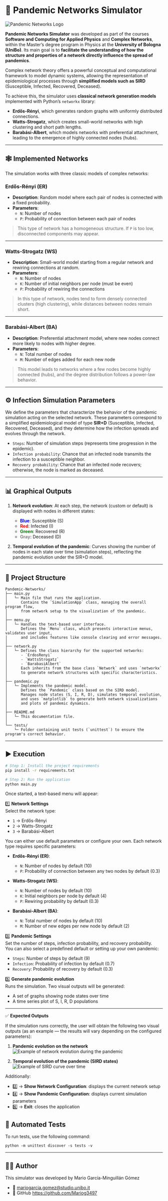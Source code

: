 # 🦠 Pandemic Networks Simulator

![Pandemic Networks Logo](./images/Logo.png)

**Pandemic Networks Simulator** was developed as part of the courses **Software and Computing for Applied Physics** and **Complex Networks**, within the Master’s degree program in Physics at the **University of Bologna (UniBo)**. Its main goal is to **facilitate the understanding of how the structure and properties of a network directly influence the spread of pandemics**.

Complex network theory offers a powerful conceptual and computational framework to model dynamic systems, allowing the representation of epidemiological processes through **simplified models such as SIRD** (Susceptible, Infected, Recovered, Deceased).

To achieve this, the simulator uses **classical network generation models** implemented with Python’s `networkx` library:
- **Erdős-Rényi**, which generates random graphs with uniformly distributed connections.
- **Watts-Strogatz**, which creates small-world networks with high clustering and short path lengths.
- **Barabási-Albert**, which models networks with preferential attachment, leading to the emergence of highly connected nodes (hubs).

---

## 🕸️ Implemented Networks

The simulation works with three classic models of complex networks:

### Erdős-Rényi (ER)

- **Description**: Random model where each pair of nodes is connected with a fixed probability.
- **Parameters**:
  - `N`: Number of nodes  
  - `P`: Probability of connection between each pair of nodes

> This type of network has a homogeneous structure. If `P` is too low, disconnected components may appear.

---

### Watts-Strogatz (WS)

- **Description**: Small-world model starting from a regular network and rewiring connections at random.
- **Parameters**:
  - `N`: Number of nodes  
  - `K`: Number of initial neighbors per node (must be even)  
  - `P`: Probability of rewiring the connections

> In this type of network, nodes tend to form densely connected clusters (high clustering), while distances between nodes remain short.

---

### Barabási-Albert (BA)

- **Description**: Preferential attachment model, where new nodes connect more likely to nodes with higher degree.
- **Parameters**:
  - `N`: Total number of nodes  
  - `M`: Number of edges added for each new node

> This model leads to networks where a few nodes become highly connected (hubs), and the degree distribution follows a power-law behavior.

---

## ⚙️ Infection Simulation Parameters

We define the parameters that characterize the behavior of the pandemic simulation acting on the selected network. These parameters correspond to a simplified epidemiological model of type **SIR+D** (Susceptible, Infected, Recovered, Deceased), and they determine how the infection spreads and evolves through the network.

- `Steps`: Number of simulation steps (represents time progression in the epidemic).
- `Infection probability`: Chance that an infected node transmits the infection to a susceptible neighbor.
- `Recovery probability`: Chance that an infected node recovers; otherwise, the node is marked as deceased.

---

## 📊 Graphical Outputs

1. **Network evolution**: At each step, the network (custom or default) is displayed with nodes in different states:  
   - <span style="color:blue;"><strong>Blue</strong></span>: Susceptible (S)  
   - <span style="color:red;"><strong>Red</strong></span>: Infected (I)  
   - <span style="color:green;"><strong>Green</strong></span>: Recovered (R)  
   - <span style="color:gray;"><strong>Gray</strong></span>: Deceased (D)

2. **Temporal evolution of the pandemic**: Curves showing the number of nodes in each state over time (simulation steps), reflecting the pandemic evolution under the SIR+D model.

---

## 📁 Project Structure

```
Pandemic-Networks/
├── main.py
│   └─ Main file that runs the application.
│      Contains the `SimulationApp` class, managing the overall program flow,
│      from network setup to the visualization of the pandemic.
│
├── menu.py
│   └─ Handles the text-based user interface.
│      Defines the `Menu` class, which presents interactive menus, validates user input,
│      and includes features like console clearing and error messages.
│
├── network.py
│   └─ Defines the class hierarchy for the supported networks:
│      - `ErdosRenyi`
│      - `WattsStrogatz`
│      - `BarabasiAlbert`
│      Each inherits from the base class `Network` and uses `networkx`
│      to generate network structures with specific characteristics.
│
├── pandemic.py
│   └─ Implements the pandemic model.
│      Defines the `Pandemic` class based on the SIRD model.
│      Manages node states (S, I, R, D), simulates temporal evolution,
│      and uses `matplotlib` to generate both network visualizations
│      and plots of pandemic dynamics.
│
├── README.md
│   └─ This documentation file.
│
└── tests/
    └─ Folder containing unit tests (`unittest`) to ensure the program's correct behavior.
```

---

## ▶️ Execution

```bash
# Step 1: Install the project requirements
pip install -r requirements.txt

# Step 2: Run the application
python main.py
```

Once started, a text-based menu will appear:

1️⃣ **Network Settings**  
Select the network type:
- `1` → Erdős-Rényi  
- `2` → Watts-Strogatz  
- `3` → Barabási-Albert  

You can either use default parameters or configure your own.
Each network type requires specific parameters:

- **Erdős-Rényi (ER)**:
  - `N`: Number of nodes by default (10)
  - `P`: Probability of connection between any two nodes by default (0.3)

- **Watts-Strogatz (WS)**:
  - `N`: Number of nodes by default (10)
  - `K`: Initial neighbors per node by default (4)
  - `P`: Rewiring probability by default (0.3)

- **Barabási-Albert (BA)**:
  - `N`: Total number of nodes by default (10)  
  - `M`: Number of new edges per new node by default (2)

3️⃣ **Pandemic Settings**  
Set the number of steps, infection probability, and recovery probability.  
You can also select a predefined default or setting up your own pandemic:
  - `Steps`: Number of steps by default (9)
  - `Infection`: Probability of infection by default (0.7)
  - `Recovery`: Probability of recovery by default (0.3)


5️⃣ **Generate pandemic evolution**  
Runs the simulation. Two visual outputs will be generated:
- A set of graphs showing node states over time
- A time series plot of S, I, R, D populations

---

✅ **Expected Outputs**

If the simulation runs correctly, the user will obtain the following two visual outputs (as an example — the results will vary depending on the configured parameters):

1. **Pandemic evolution on the network**  
![Example of network evolution during the pandemic](./images/Evolucion%20nodos%20ejemplo.png)


2. **Temporal evolution of the pandemic (SIRD states)**  
  ![Example of SIRD curve over time](./images/Evolucion%20pandemia%20ejemplo.png)

Additionally:
- 2️⃣ → **Show Network Configuration**: displays the current network setup  
- 4️⃣ → **Show Pandemic Configuration**: displays current simulation parameters  
- 6️⃣ → **Exit**: closes the application
 
## 🧪 Automated Tests  

To run tests, use the following command:
```
python -m unittest discover -s tests -v
```

---

## 👨‍💻 Author

This simulator was developed by Mario García-Minguillán Gómez  
- 📧 mariogarcia.gomez@studio.unibo.it
- 🔗 GitHub https://github.com/Mariog3497